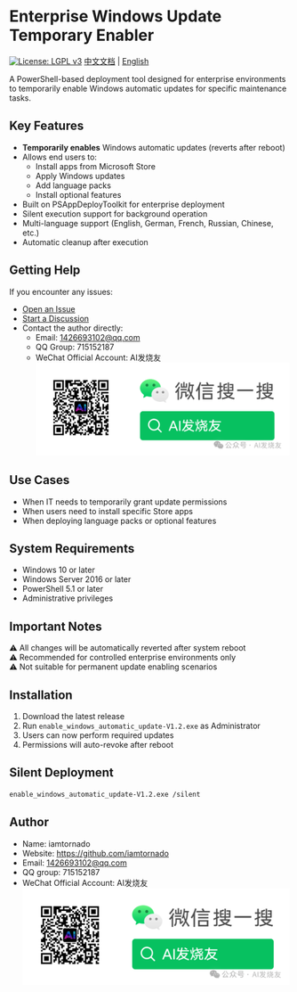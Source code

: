 # Enterprise Windows Update Temporary Enabler 
[![License: LGPL v3](https://img.shields.io/badge/License-LGPL_v3-blue.svg)](https://www.gnu.org/licenses/lgpl-3.0)
[中文文档](README_zh.md) | [English](README.md)

A PowerShell-based deployment tool designed for enterprise environments to temporarily enable Windows automatic updates for specific maintenance tasks.

## Key Features
- **Temporarily enables** Windows automatic updates (reverts after reboot)
- Allows end users to:
  - Install apps from Microsoft Store
  - Apply Windows updates
  - Add language packs 
  - Install optional features
- Built on PSAppDeployToolkit for enterprise deployment
- Silent execution support for background operation
- Multi-language support (English, German, French, Russian, Chinese, etc.)
- Automatic cleanup after execution

## Getting Help
If you encounter any issues:
- [Open an Issue](https://github.com/iamtornado/enable_windows_automatic_update/issues)
- [Start a Discussion](https://github.com/iamtornado/enable_windows_automatic_update/discussions)
- Contact the author directly:
  - Email: 1426693102@qq.com
  - QQ Group: 715152187
  - WeChat Official Account: AI发烧友
  ![WeChat QR Code](AI发烧友公众号宣传图片.png)

## Use Cases
- When IT needs to temporarily grant update permissions
- When users need to install specific Store apps
- When deploying language packs or optional features

## System Requirements
- Windows 10 or later
- Windows Server 2016 or later 
- PowerShell 5.1 or later
- Administrative privileges

## Important Notes
⚠️ All changes will be automatically reverted after system reboot  
⚠️ Recommended for controlled enterprise environments only  
⚠️ Not suitable for permanent update enabling scenarios

## Installation
1. Download the latest release
2. Run `enable_windows_automatic_update-V1.2.exe` as Administrator
3. Users can now perform required updates
4. Permissions will auto-revoke after reboot

## Silent Deployment
```bash
enable_windows_automatic_update-V1.2.exe /silent
```

## Author

- Name: iamtornado
- Website: https://github.com/iamtornado
- Email: 1426693102@qq.com
- QQ group: 715152187
- WeChat Official Account: AI发烧友
![alt text](AI发烧友公众号宣传图片.png)
